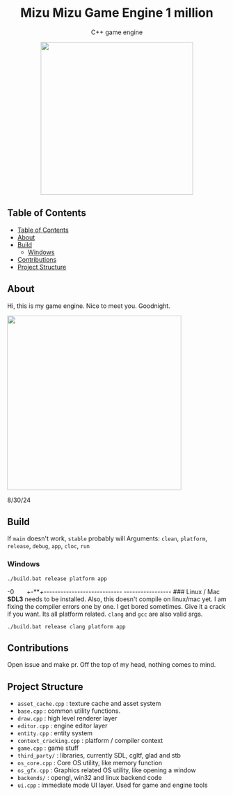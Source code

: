 <p>
<h1 align="center">Mizu Mizu Game Engine 1 million</h2>
<p align="center">C++ game engine</p>
<p align="center">
<img width="350"src="https://github.com/user-attachments/assets/7ee7d368-0b47-4dda-9650-a31f11ec7557">
</p>
</p>

## Table of Contents

- [Table of Contents](#table-of-contents)
- [About](#about)
- [Build](#build)
  - [Windows](#windows)
- [Contributions](#contributions)
- [Project Structure](#project-structure)
## About
Hi, this is my game engine. Nice to meet you. Goodnight.

<p>
<img width="400"src="https://github.com/oh-facts/mizu/blob/main/data/misc/screenshot.png">
</p>
8/30/24

## Build
If `main` doesn't work, `stable` probably will
Arguments: `clean`, `platform`, `release`, `debug`, `app`, `cloc`, `run`

### Windows
```
./build.bat release platform app
```
-0 
              `   `                 +-***+*----------------------------                                     -----------------
              ### Linux / Mac
**SDL3** needs to be installed. Also, this doesn't compile on linux/mac yet. I am fixing the compiler errors one by one. I get bored sometimes. Give it a crack if you want. Its all platform related.
`clang` and `gcc` are also valid args. 
```
./build.bat release clang platform app
```

## Contributions
Open issue and make pr. Off the top of my head, nothing comes to mind.

## Project Structure
- `asset_cache.cpp` : texture cache and asset system
- `base.cpp` : common utility functions.
- `draw.cpp` : high level renderer layer
- `editor.cpp` : engine editor layer
- `entity.cpp` : entity system
- `context_cracking.cpp` : platform / compiler context
- `game.cpp` : game stuff
- `third_party/` : libraries, currently SDL, cgltf, glad and stb 
- `os_core.cpp` : Core OS utility, like memory function
- `os_gfx.cpp` : Graphics related OS utility, like opening a window
- `backends/` : opengl, win32 and linux backend code
- `ui.cpp` : immediate mode UI layer. Used for game and engine tools
